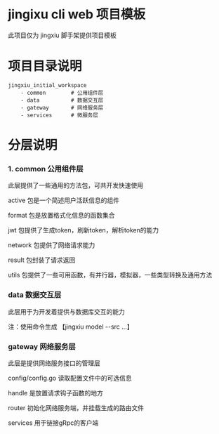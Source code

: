 # jingixu cli web 项目模板
此项目仅为 jingxiu 脚手架提供项目模板

# 项目目录说明
```
jingxiu_initial_workspace
    - common        # 公用组件层
    - data          # 数据交互层
    - gateway       # 网络服务层
    - services      # 微服务层
```

# 分层说明
### 1. common 公用组件层
此层提供了一些通用的方法包，可共开发快速使用

active 包是一个简述用户活跃信息的组件

format 包是放置格式化信息的函数集合

jwt    包提供了生成token，刷新token，解析token的能力

network 包提供了网络请求能力

result  包封装了请求返回

utils 包提供了一些可用函数，有并行器，模拟器，一些类型转换及通用方法

### data 数据交互层
此层用于为开发着提供与数据库交互的能力

注：使用命令生成 【jingxiu model --src ...】

### gateway 网络服务层
此层是提供网络服务接口的管理层

config/config.go 读取配置文件中的可选信息

handle 是放置请求钩子函数的地方

router 初始化网络服务端，并挂载生成的路由文件

services 用于链接gRpc的客户端